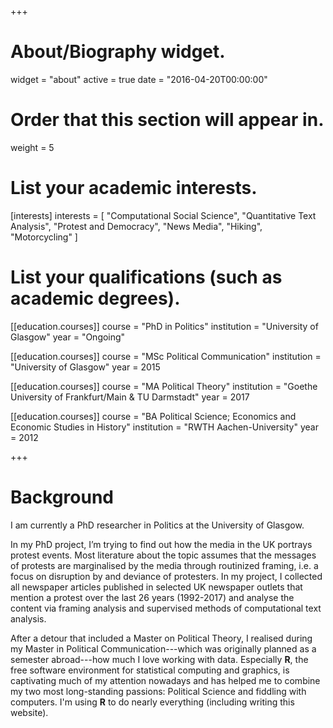 +++
# About/Biography widget.
widget = "about"
active = true
date = "2016-04-20T00:00:00"

# Order that this section will appear in.
weight = 5

# List your academic interests.
[interests]
  interests = [
    "Computational Social Science",
    "Quantitative Text Analysis",
    "Protest and Democracy",
    "News Media",
    "Hiking",
    "Motorcycling"
]

# List your qualifications (such as academic degrees).
[[education.courses]]
  course = "PhD in Politics"
  institution = "University of Glasgow"
  year = "Ongoing"

[[education.courses]]
  course = "MSc Political Communication"
  institution = "University of Glasgow"
  year = 2015

[[education.courses]]
  course = "MA Political Theory"
  institution = "Goethe University of Frankfurt/Main & TU Darmstadt"
  year = 2017
  
[[education.courses]]
  course = "BA Political Science; Economics and Economic Studies in History"
  institution = "RWTH Aachen-University"
  year = 2012
 
+++

# Background

I am currently a PhD researcher in Politics at the University of Glasgow.

In my PhD project, I’m trying to find out how the media in the UK portrays protest events. Most literature about the topic assumes that the messages of protests are marginalised by the media through routinized framing, i.e. a focus on disruption by and deviance of protesters. 
In my project, I collected all newspaper articles published in selected UK newspaper outlets that mention a protest over the last 26 years (1992-2017) and analyse the content via framing analysis and supervised methods of computational text analysis.

After a detour that included a Master on Political Theory, I realised during my Master in Political Communication---which was originally planned as a semester abroad---how much I love working with data. 
Especially **R**, the free software environment for statistical computing and graphics, is captivating much of my attention nowadays and has helped me to combine my two most long-standing passions: Political Science and fiddling with computers. I'm using **R** to do nearly everything (including writing this website).
